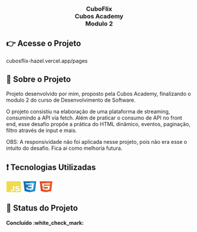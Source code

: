 <div align="center">
	<h3>CuboFlix <br>Cubos Academy <br>Modulo 2</h3>
</div>

## :point_right: Acesse o Projeto
cubosflix-hazel.vercel.app/pages


## :dart: Sobre o Projeto
Projeto desenvolvido por mim, proposto pela Cubos Academy, finalizando o modulo 2 do curso de Desenvolvimento de Software.

O projeto consistiu na elaboração de uma plataforma de streaming, consumindo a API via fetch.
Além de praticar o consumo de API no front end, esse desafio propõe a prática do HTML dinâmico, eventos, paginação, filtro através de input e mais.

OBS: A responsividade não foi aplicada nesse projeto, pois não era esse o intuito do desafio. Fica ai como melhoria futura.
## ❗ Tecnologias Utilizadas

  <div style="display: inline_block">
  <img align="center" alt="jl-Js" height="30" width="40" src="https://raw.githubusercontent.com/devicons/devicon/master/icons/javascript/javascript-plain.svg">
  <img align="center" alt="jl-CSS" height="30" width="40" src="https://raw.githubusercontent.com/devicons/devicon/master/icons/css3/css3-original.svg">
  <img align="center" alt="jl-HTML" height="30" width="40" src="https://raw.githubusercontent.com/devicons/devicon/master/icons/html5/html5-original.svg">  
  </div>
  


## :running: Status do Projeto

<h4 align="left">
Concluído :white_check_mark:
	
</h4>
